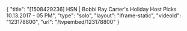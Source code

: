{
    "title": "[1508429236] HSN | Bobbi Ray Carter's Holiday Host Picks 10.13.2017 - 05 PM",
    "type": "solo",
    "layout": "iframe-static",
    "videoId": "123178800",
    "url": "\/tvpembed\/123178800"
}